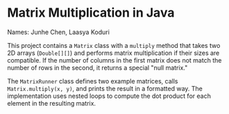# Matrix Multiplication in Java

Names: Junhe Chen, Laasya Koduri

This project contains a `Matrix` class with a `multiply` method that takes two 2D arrays (`Double[][]`) and performs matrix multiplication if their sizes are compatible. If the number of columns in the first matrix does not match the number of rows in the second, it returns a special "null matrix."

The `MatrixRunner` class defines two example matrices, calls `Matrix.multiply(x, y)`, and prints the result in a formatted way. The implementation uses nested loops to compute the dot product for each element in the resulting matrix.
